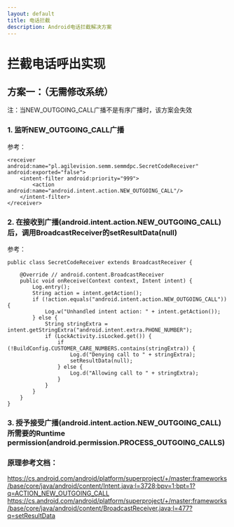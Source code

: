 ```yaml
---
layout: default
title: 电话拦截
description: Android电话拦截解决方案
---
```


# 拦截电话呼出实现

## 方案一：（无需修改系统）
注：当NEW_OUTGOING_CALL广播不是有序广播时，该方案会失效
### 1. 监听NEW_OUTGOING_CALL广播
参考：
```
<receiver android:name="pl.agilevision.semm.semmdpc.SecretCodeReceiver" android:exported="false">
    <intent-filter android:priority="999">
        <action android:name="android.intent.action.NEW_OUTGOING_CALL"/>
    </intent-filter>
</receiver>
```

### 2. 在接收到广播(android.intent.action.NEW_OUTGOING_CALL)后，调用BroadcastReceiver的setResultData(null)
参考：
```
public class SecretCodeReceiver extends BroadcastReceiver {

    @Override // android.content.BroadcastReceiver
    public void onReceive(Context context, Intent intent) {
        Log.entry();
        String action = intent.getAction();
        if (!action.equals("android.intent.action.NEW_OUTGOING_CALL")) {
            Log.w("Unhandled intent action: " + intent.getAction());
        } else {
            String stringExtra = intent.getStringExtra("android.intent.extra.PHONE_NUMBER");
            if (LockActivity.isLocked.get()) {
                if (!BuildConfig.CUSTOMER_CARE_NUMBERS.contains(stringExtra)) {
                    Log.d("Denying call to " + stringExtra);
                    setResultData(null);
                } else {
                    Log.d("Allowing call to " + stringExtra);
                }
            }
        }
    }
}
```

### 3. 授予接受广播(android.intent.action.NEW_OUTGOING_CALL)所需要的Runtime permission(android.permission.PROCESS_OUTGOING_CALLS)

### 原理参考文档：
https://cs.android.com/android/platform/superproject/+/master:frameworks/base/core/java/android/content/Intent.java;l=3728;bpv=1;bpt=1?q=ACTION_NEW_OUTGOING_CALL
https://cs.android.com/android/platform/superproject/+/master:frameworks/base/core/java/android/content/BroadcastReceiver.java;l=477?q=setResultData
